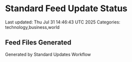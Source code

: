 # Standard Feed Update Status
Last updated: Thu Jul 31 14:46:43 UTC 2025
Categories: technology,business,world

## Feed Files Generated

Generated by Standard Updates Workflow
